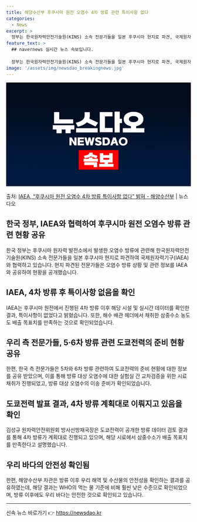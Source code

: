 ```yaml
---
title: 해양수산부 후쿠시마 원전 오염수 4차 방류 관련 특이사항 없다
categories:
  - News
excerpt: >
  정부는 한국원자력안전기술원(KINS) 소속 전문가들을 일본 후쿠시마 현지로 파견, 국제원자력기구(IAEA) …
feature_text: >
  ## navernews 실시간 뉴스 속보입니다.

  정부는 한국원자력안전기술원(KINS) 소속 전문가들을 일본 후쿠시마 현지로 파견, 국제원자력기구(IAEA) …
image: '/assets/img/newsdao_breakingnews.jpg'
---
```


![뉴스다오 속보](/assets/img/newsdao_breakingnews.jpg)

<p>출처: <a href="https://newsdao.kr/3284" rel="dofollow">IAEA, “후쿠시마 원전 오염수 4차 방류 특이사항 없다” 밝혀  - 해양수산부</a> | 뉴스다오</p>

<h2 data-ke-size="size26">한국 정부, IAEA와 협력하여 후쿠시마 원전 오염수 방류 관련 현황 공유</h2>
<p data-ke-size="size16">한국 정부는 후쿠시마 원자력 발전소에서 발생한 오염수 방류에 관련해 한국원자력안전기술원(KINS) 소속 전문가들을 일본 후쿠시마 현지로 파견하여 국제원자력기구(IAEA)와 협력하고 있습니다. 현지 파견된 전문가들은 오염수 방류 상황 및 관련 정보를 IAEA와 공유하여 현황을 공개했습니다.</p>

<h2 data-ke-size="size26">IAEA, 4차 방류 후 특이사항 없음을 확인</h2>
<p data-ke-size="size16">IAEA는 후쿠시마 원전에서 진행된 4차 방류 이후 해당 시설 및 실시간 데이터를 확인한 결과, 특이사항이 없었다고 밝혔습니다. 또한, 해수 배관 헤더에서 채취한 삼중수소 농도도 배출 목표치를 만족하는 것으로 확인되었습니다.</p>

<h2 data-ke-size="size26">우리 측 전문가들, 5·6차 방류 관련 도쿄전력의 준비 현황 공유</h2>
<p data-ke-size="size16">한편, 한국 측 전문가들은 5차와 6차 방류 관련하여 도쿄전력의 준비 현황에 대한 정보를 공유 받았으며, 이를 통해 방류 대상 오염수에 대한 실험실 간 교차검증을 위한 시료 채취가 진행되었고, 방류 대상 오염수의 이송 준비가 확인되었습니다.</p>

<h2 data-ke-size="size26">도쿄전력 발표 결과, 4차 방류 계획대로 이뤄지고 있음을 확인</h2>
<p data-ke-size="size16">김성규 원자력안전위원회 방사선방재국장은 도쿄전력이 공개한 방류 데이터 검토 결과를 통해 4차 방류가 계획대로 진행되고 있으며, 해당 시료에서 삼중수소가 배출 목표치를 만족한다고 설명했습니다.</p>

<h2 data-ke-size="size26">우리 바다의 안전성 확인됨</h2>
<p data-ke-size="size16">한편, 해양수산부 차관은 방류 이후 우리 해역 및 수산물의 안전성을 확인하는 결과를 공유하였는데, 해당 결과는 WHO의 먹는 물 기준에 비해 훨씬 낮은 수준으로 확인되었으며, 방류 이후에도 우리 바다는 안전한 것으로 확인되고 있습니다.</p>

<hr>
<p data-ke-size="size16"></p> 

신속 뉴스 바로가기 👉 <a href="https://newsdao.kr" rel="dofollow">https://newsdao.kr</a>


